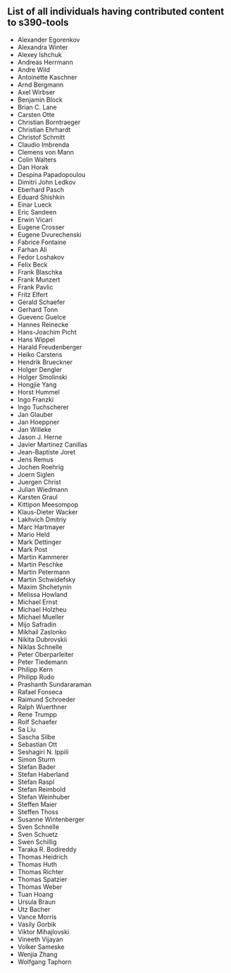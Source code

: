 List of all individuals having contributed content to s390-tools
----------------------------------------------------------------

- Alexander Egorenkov
- Alexandra Winter
- Alexey Ishchuk
- Andreas Herrmann
- Andre Wild
- Antoinette Kaschner
- Arnd Bergmann
- Axel Wirbser
- Benjamin Block
- Brian C. Lane
- Carsten Otte
- Christian Borntraeger
- Christian Ehrhardt
- Christof Schmitt
- Claudio Imbrenda
- Clemens von Mann
- Colin Walters
- Dan Horak
- Despina Papadopoulou
- Dimitri John Ledkov
- Eberhard Pasch
- Eduard Shishkin
- Einar Lueck
- Eric Sandeen
- Erwin Vicari
- Eugene Crosser
- Eugene Dvurechenski
- Fabrice Fontaine
- Farhan Ali
- Fedor Loshakov
- Felix Beck
- Frank Blaschka
- Frank Munzert
- Frank Pavlic
- Fritz Elfert
- Gerald Schaefer
- Gerhard Tonn
- Guevenc Guelce
- Hannes Reinecke
- Hans-Joachim Picht
- Hans Wippel
- Harald Freudenberger
- Heiko Carstens
- Hendrik Brueckner
- Holger Dengler
- Holger Smolinski
- Hongjie Yang
- Horst Hummel
- Ingo Franzki
- Ingo Tuchscherer
- Jan Glauber
- Jan Hoeppner
- Jan Willeke
- Jason J. Herne
- Javier Martinez Canillas
- Jean-Baptiste Joret
- Jens Remus
- Jochen Roehrig
- Joern Siglen
- Juergen Christ
- Julian Wiedmann
- Karsten Graul
- Kittipon Meesompop
- Klaus-Dieter Wacker
- Lakhvich Dmitriy
- Marc Hartmayer
- Mario Held
- Mark Dettinger
- Mark Post
- Martin Kammerer
- Martin Peschke
- Martin Petermann
- Martin Schwidefsky
- Maxim Shchetynin
- Melissa Howland
- Michael Ernst
- Michael Holzheu
- Michael Mueller
- Mijo Safradin
- Mikhail Zaslonko
- Nikita Dubrovskii
- Niklas Schnelle
- Peter Oberparleiter
- Peter Tiedemann
- Philipp Kern
- Philipp Rudo
- Prashanth Sundararaman
- Rafael Fonseca
- Raimund Schroeder
- Ralph Wuerthner
- Rene Trumpp
- Rolf Schaefer
- Sa Liu
- Sascha Silbe
- Sebastian Ott
- Seshagiri N. Ippili
- Simon Sturm
- Stefan Bader
- Stefan Haberland
- Stefan Raspl
- Stefan Reimbold
- Stefan Weinhuber
- Steffen Maier
- Steffen Thoss
- Susanne Wintenberger
- Sven Schnelle
- Sven Schuetz
- Swen Schillig
- Taraka R. Bodireddy
- Thomas Heidrich
- Thomas Huth
- Thomas Richter
- Thomas Spatzier
- Thomas Weber
- Tuan Hoang
- Ursula Braun
- Utz Bacher
- Vance Morris
- Vasily Gorbik
- Viktor Mihajlovski
- Vineeth Vijayan
- Volker Sameske
- Wenjia Zhang
- Wolfgang Taphorn
